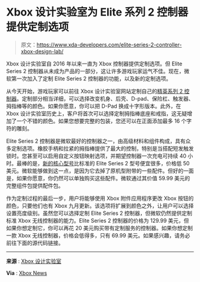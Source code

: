 # Xbox 设计实验室为 Elite 系列 2 控制器提供定制选项

> 原文：<https://www.xda-developers.com/elite-series-2-controller-xbox-design-lab/>

Xbox 设计实验室自 2016 年以来一直为 Xbox 控制器提供定制选项。但 Elite Series 2 控制器从未成为产品的一部分，这让许多游戏玩家运气不佳。现在，微软第一次加入了定制 Elite Series 2 控制器的功能，以及新的定制选项。

从今天开始，游戏玩家可以前往 Xbox 设计实验室网站定制自己的[精英系列 2 控制器](https://www.xda-developers.com/microsoft-xbox-elite-wireless-controller-series-2-core-now-on-sale/)。定制部分相当详细，可以选择改变机身、后壳、D-pad、保险杠、触发器、拇指棒等的颜色。如果你愿意，你可以把 D-Pad 换成十字形版本。此外，在 Xbox 设计实验室历史上，客户将首次可以选择定制拇指棒底座和戒指，这无疑增加了一个不错的颜色。如果您想要完整的包装，您还可以在正面添加最多 16 个字符的雕刻。

Elite Series 2 控制器是微软最好的控制器之一，由高级材料和组件构成，具有众多定制选项。橡胶手柄和拉紧的拇指棒提供了最大的控制，特别是当搭配短发触发锁时。您甚至可以启用自定义按钮映射选项，并期望控制器一次充电可持续 40 小时。最棒的是，[新的核心型号](https://www.xda-developers.com/microsoft-xbox-elite-wireless-controller-series-2-core/)比标准的 Elite Series 2 型号便宜很多，价格低 50 美元。微软能够做到这一点，是因为它去掉了原机型附带的一些配件。但好的一面是，如果你愿意，你仍然可以单独购买这些配件。微软通过其价值 59.99 美元的完整组件包提供配件包。

作为定制过程的最后一步，用户将能够使用 Xbox 附件应用程序更改 Xbox 按钮的颜色，只要他们也有 Xbox 九月更新。该选项将扩展到颜色之外，让用户可以选择设置亮度级别。虽然您可以选择定制 Elite Series 2 控制器，但微软仍然提供定制标准 Xbox 无线控制器的能力。Elite Series 2 控制器的价格为 129.99 美元，但如果你想定制它，你可以再花 20 美元购买带有定制服务的控制器。如果你想定制一款 Xbox 无线控制器，价格会低得多，只有 69.99 美元。如果感兴趣，请务必前往下面的源代码链接。

* * *

**来源** : [Xbox 设计实验室](https://xboxdesignlab.xbox.com/en-us/)

**Via** : [Xbox News](https://news.xbox.com/en-us/2022/10/18/personalize-elite-series-2-controller-xbox-design-lab/)